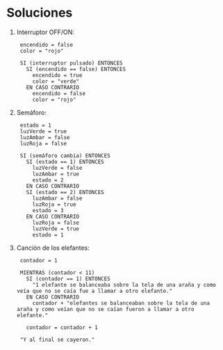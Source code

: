 # Soluciones

1. Interruptor OFF/ON:

        encendido = false
        color = "rojo"

        SI (interruptor pulsado) ENTONCES
          SI (encendido == false) ENTONCES
            encendido = true
            color = "verde"
          EN CASO CONTRARIO
            encendido = false
            color = "rojo"

2. Semáforo:

        estado = 1
        luzVerde = true
        luzAmbar = false
        luzRoja = false

        SI (semáforo cambia) ENTONCES
          SI (estado == 1) ENTONCES
            luzVerde = false
            luzAmbar = true
            estado = 2
          EN CASO CONTRARIO
          SI (estado == 2) ENTONCES
            luzAmbar = false
            luzRoja = true
            estado = 3
          EN CASO CONTRARIO
            luzRoja = false
            luzVerde = true
            estado = 1

3. Canción de los elefantes:

        contador = 1

        MIENTRAS (contador < 11)
          SI (contador == 1) ENTONCES
            "1 elefante se balanceaba sobre la tela de una araña y como veía que no se caía fue a llamar a otro elefante."
          EN CASO CONTRARIO
            contador + "elefantes se balanceaban sobre la tela de una araña y como veían que no se caían fueron a llamar a otro elefante."
          
          contador = contador + 1
        
        "Y al final se cayeron."